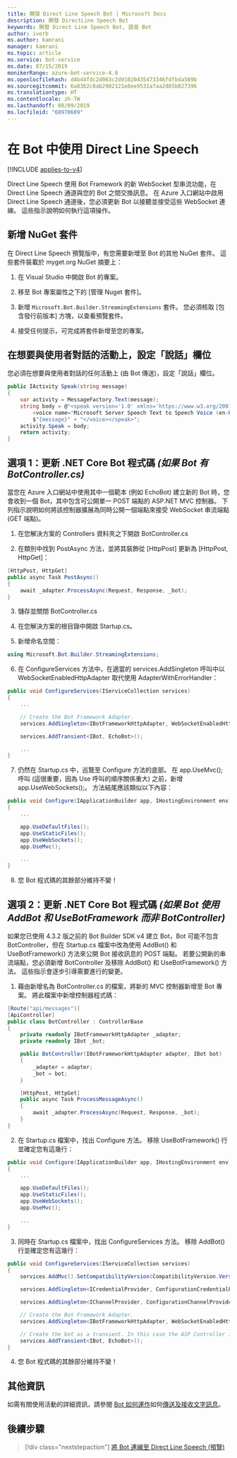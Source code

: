 ```yaml
---
title: 開發 Direct Line Speech Bot | Microsoft Docs
description: 開發 DirectLine Speech Bot
keywords: 開發 Direct Line Speech Bot, 語音 Bot
author: ivorb
ms.author: kamrani
manager: kamrani
ms.topic: article
ms.service: bot-service
ms.date: 07/15/2019
monikerRange: azure-bot-service-4.0
ms.openlocfilehash: d4b44fdc2d063c2d91020435473346fdfbda589b
ms.sourcegitcommit: 6a83b2c8ab2902121e8ee9531a7aa2d85b827396
ms.translationtype: HT
ms.contentlocale: zh-TW
ms.lasthandoff: 08/09/2019
ms.locfileid: "68970609"
---
```

# <a name="use-direct-line-speech-in-your-bot"></a>在 Bot 中使用 Direct Line Speech

[!INCLUDE [applies-to-v4](includes/applies-to.md)]

Direct Line Speech 使用 Bot Framework 的新 WebSocket 型串流功能，在 Direct Line Speech 通道與您的 Bot 之間交換訊息。 在 Azure 入口網站中啟用 Direct Line Speech 通道後，您必須更新 Bot 以接聽並接受這些 WebSocket 連線。 這些指示說明如何執行這項操作。

## <a name="add-the-nuget-package"></a>新增 NuGet 套件
在 Direct Line Speech 預覽版中，有您需要新增至 Bot 的其他 NuGet 套件。 這些套件裝載於 myget.org NuGet 摘要上：
1.  在 Visual Studio 中開啟 Bot 的專案。

2.  移至 Bot 專案屬性之下的 [管理 Nuget 套件]。

3.  新增 `Microsoft.Bot.Builder.StreamingExtensions` 套件。 您必須核取 [包含發行前版本] 方塊，以查看預覽套件。

4.  接受任何提示，可完成將套件新增至您的專案。

## <a name="set-the-speak-field-on-activities-you-want-spoken-to-the-user"></a>在想要與使用者對話的活動上，設定「說話」欄位
您必須在想要與使用者對話的任何活動上 (由 Bot 傳送)，設定「說話」欄位。 

```cs
public IActivity Speak(string message)
{
    var activity = MessageFactory.Text(message);
    string body = @"<speak version='1.0' xmlns='https://www.w3.org/2001/10/synthesis' xml:lang='en-US'>
        <voice name='Microsoft Server Speech Text to Speech Voice (en-US, JessaNeural)'>" +
        $"{message}" + "</voice></speak>";
    activity.Speak = body;
    return activity;
}
```

## <a name="option-1-update-your-net-core-bot-code-_if-your-bot-has-a-botcontrollercs_"></a>選項 1：更新 .NET Core Bot 程式碼 _(如果 Bot 有 BotController.cs)_
當您在 Azure 入口網站中使用其中一個範本 (例如 EchoBot) 建立新的 Bot 時，您會收到一個 Bot，其中包含可公開單一 POST 端點的 ASP.NET MVC 控制器。 下列指示說明如何將該控制器擴展為同時公開一個端點來接受 WebSocket 串流端點 (GET 端點)。
1.  在您解決方案的 Controllers 資料夾之下開啟 BotController.cs

2.  在類別中找到 PostAsync 方法，並將其裝飾從 [HttpPost] 更新為 [HttpPost, HttpGet]：
```cs
[HttpPost, HttpGet]
public async Task PostAsync()
{ 
    await _adapter.ProcessAsync(Request, Response, _bot);
}
```

3.  儲存並關閉 BotController.cs

4.  在您解決方案的根目錄中開啟 Startup.cs。

5.  新增命名空間：

```cs
using Microsoft.Bot.Builder.StreamingExtensions;
```

6.  在 ConfigureServices 方法中，在適當的 services.AddSingleton 呼叫中以 WebSocketEnabledHttpAdapter 取代使用 AdapterWithErrorHandler：

```cs
public void ConfigureServices(IServiceCollection services)
{
    ...    

    // Create the Bot Framework Adapter.
    services.AddSingleton<IBotFrameworkHttpAdapter, WebSocketEnabledHttpAdapter>();

    services.AddTransient<IBot, EchoBot>();

    ...
}
```

7. 仍然在 Startup.cs 中，巡覽至 Configure 方法的底部。 在 app.UseMvc(); 呼叫 (這很重要，因為 Use 呼叫的順序關係重大) 之前，新增 app.UseWebSockets();。 方法結尾應該類似以下內容：

```cs
public void Configure(IApplicationBuilder app, IHostingEnvironment env)
{
    ...

    app.UseDefaultFiles();
    app.UseStaticFiles();
    app.UseWebSockets();
    app.UseMvc();

    ...
}
```

8.  您 Bot 程式碼的其餘部分維持不變！

## <a name="option-2-update-your-net-core-bot-code-_if-your-bot-uses-addbot-and-usebotframework-instead-of-a-botcontroller_"></a>選項 2：更新 .NET Core Bot 程式碼 _(如果 Bot 使用 AddBot 和 UseBotFramework 而非 BotController)_

如果您已使用 4.3.2 版之前的 Bot Builder SDK v4 建立 Bot，Bot 可能不包含 BotController，但在 Startup.cs 檔案中改為使用 AddBot() 和 UseBotFramework() 方法來公開 Bot 接收訊息的 POST 端點。 若要公開新的串流端點，您必須新增 BotController 及移除 AddBot() 和 UseBotFramework() 方法。 這些指示會逐步引導需要進行的變更。

1.  藉由新增名為 BotController.cs 的檔案，將新的 MVC 控制器新增至 Bot 專案。 將此檔案中新增控制器程式碼：

```cs
[Route("api/messages")]
[ApiController]
public class BotController : ControllerBase
{
    private readonly IBotFrameworkHttpAdapter _adapter;
    private readonly IBot _bot;

    public BotController(IBotFrameworkHttpAdapter adapter, IBot bot)
    {
        _adapter = adapter;
        _bot = bot;
    }

    [HttpPost, HttpGet]
    public async Task ProcessMessageAsync()
    {
        await _adapter.ProcessAsync(Request, Response, _bot);
    }
}
```
2.  在 Startup.cs 檔案中，找出 Configure 方法。 移除 UseBotFramework() 行並確定您有這幾行：

```cs
public void Configure(IApplicationBuilder app, IHostingEnvironment env)
{
    ...

    app.UseDefaultFiles();
    app.UseStaticFiles();
    app.UseWebSockets();
    app.UseMvc();

    ...
}
```

3.  同時在 Startup.cs 檔案中，找出 ConfigureServices 方法。 移除 AddBot() 行並確定您有這幾行：

```cs
public void ConfigureServices(IServiceCollection services)
{
    services.AddMvc().SetCompatibilityVersion(CompatibilityVersion.Version_2_1);

    services.AddSingleton<ICredentialProvider, ConfigurationCredentialProvider>();

    services.AddSingleton<IChannelProvider, ConfigurationChannelProvider>();

    // Create the Bot Framework Adapter.
    services.AddSingleton<IBotFrameworkHttpAdapter, WebSocketEnabledHttpAdapter>();

    // Create the bot as a transient. In this case the ASP Controller is expecting an IBot.
    services.AddTransient<IBot, EchoBot>();
}
```
4.  您 Bot 程式碼的其餘部分維持不變！

## <a name="additional-information"></a>其他資訊

如需有關使用活動的詳細資訊，請參閱 [Bot 如何運作](v4sdk/bot-builder-basics.md)如何[傳送及接收文字訊息](v4sdk/bot-builder-howto-send-messages.md)。

## <a name="next-steps"></a>後續步驟
> [!div class="nextstepaction"]
> [將 Bot 連線至 Direct Line Speech (預覽)](./bot-service-channel-connect-directlinespeech.md)
